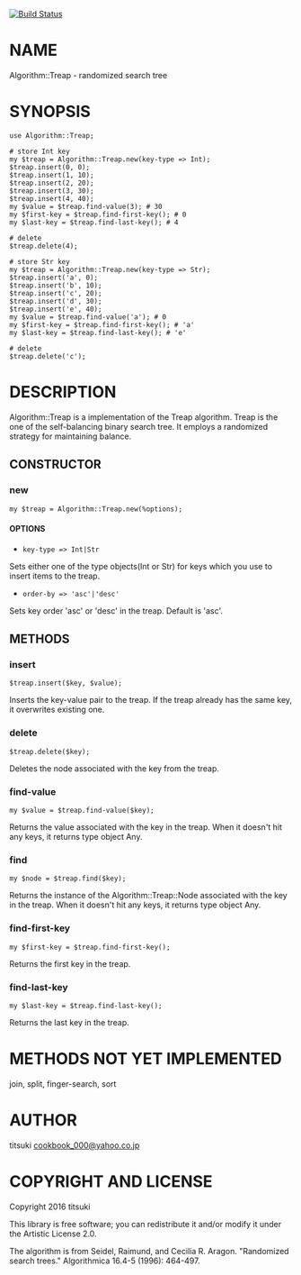 [![Build Status](https://travis-ci.org/titsuki/p6-Algorithm-Treap.svg?branch=master)](https://travis-ci.org/titsuki/p6-Algorithm-Treap)

NAME
====

Algorithm::Treap - randomized search tree

SYNOPSIS
========

    use Algorithm::Treap;

    # store Int key
    my $treap = Algorithm::Treap.new(key-type => Int);
    $treap.insert(0, 0);
    $treap.insert(1, 10);
    $treap.insert(2, 20);
    $treap.insert(3, 30);
    $treap.insert(4, 40);
    my $value = $treap.find-value(3); # 30
    my $first-key = $treap.find-first-key(); # 0
    my $last-key = $treap.find-last-key(); # 4

    # delete
    $treap.delete(4);

    # store Str key
    my $treap = Algorithm::Treap.new(key-type => Str);
    $treap.insert('a', 0);
    $treap.insert('b', 10);
    $treap.insert('c', 20);
    $treap.insert('d', 30);
    $treap.insert('e', 40);
    my $value = $treap.find-value('a'); # 0
    my $first-key = $treap.find-first-key(); # 'a'
    my $last-key = $treap.find-last-key(); # 'e'

    # delete
    $treap.delete('c');

DESCRIPTION
===========

Algorithm::Treap is a implementation of the Treap algorithm. Treap is the one of the self-balancing binary search tree. It employs a randomized strategy for maintaining balance.

CONSTRUCTOR
-----------

### new

    my $treap = Algorithm::Treap.new(%options);

#### OPTIONS

  * `key-type => Int|Str`

Sets either one of the type objects(Int or Str) for keys which you use to insert items to the treap.

  * `order-by => 'asc'|'desc'`

Sets key order 'asc' or 'desc' in the treap. Default is 'asc'.

METHODS
-------

### insert

    $treap.insert($key, $value);

Inserts the key-value pair to the treap. If the treap already has the same key, it overwrites existing one.

### delete

    $treap.delete($key);

Deletes the node associated with the key from the treap.

### find-value

    my $value = $treap.find-value($key);

Returns the value associated with the key in the treap. When it doesn't hit any keys, it returns type object Any.

### find

    my $node = $treap.find($key);

Returns the instance of the Algorithm::Treap::Node associated with the key in the treap. When it doesn't hit any keys, it returns type object Any.

### find-first-key

    my $first-key = $treap.find-first-key();

Returns the first key in the treap.

### find-last-key

    my $last-key = $treap.find-last-key();

Returns the last key in the treap.

METHODS NOT YET IMPLEMENTED
===========================

join, split, finger-search, sort

AUTHOR
======

titsuki <cookbook_000@yahoo.co.jp>

COPYRIGHT AND LICENSE
=====================

Copyright 2016 titsuki

This library is free software; you can redistribute it and/or modify it under the Artistic License 2.0.

The algorithm is from Seidel, Raimund, and Cecilia R. Aragon. "Randomized search trees." Algorithmica 16.4-5 (1996): 464-497.

